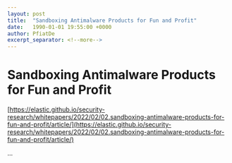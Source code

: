 ```yaml
---
layout: post
title:  "Sandboxing Antimalware Products for Fun and Profit"
date:   1990-01-01 19:55:00 +0000
author: PfiatDe
excerpt_separator: <!--more-->
---
```


# Sandboxing Antimalware Products for Fun and Profit
[https://elastic.github.io/security-research/whitepapers/2022/02/02.sandboxing-antimalware-products-for-fun-and-profit/article/](https://elastic.github.io/security-research/whitepapers/2022/02/02.sandboxing-antimalware-products-for-fun-and-profit/article/)

...
<!--more-->

